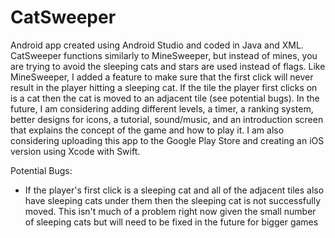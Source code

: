 # CatSweeper

Android app created using Android Studio and coded in Java and XML. CatSweeper functions similarly to MineSweeper, but instead of mines, you are trying to avoid the sleeping cats and stars are used instead of flags. Like MineSweeper, I added a feature to make sure that the first click will never result in the player hitting a sleeping cat. If the tile the player first clicks on is a cat then the cat is moved to an adjacent tile (see potential bugs). In the future, I am considering adding different levels, a timer, a ranking system, better designs for icons, a tutorial, sound/music, and an introduction screen that explains the concept of the game and how to play it. I am also considering uploading this app to the Google Play Store and creating an iOS version using Xcode with Swift.


Potential Bugs:
- If the player's first click is a sleeping cat and all of the adjacent tiles also have sleeping cats under them then the sleeping cat is not successfully moved. This isn't much of a problem right now given the small number of sleeping cats but will need to be fixed in the future for bigger games
